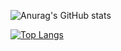 ![Anurag's GitHub stats](https://github-readme-stats.vercel.app/api?username=jdolanc&show_icons=true&theme=transparent)


[![Top Langs](https://github-readme-stats.vercel.app/api/top-langs/?username=jdolanc)](https://github.com/anuraghazra/github-readme-stats)
